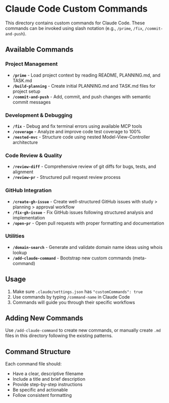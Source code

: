 # Claude Code Custom Commands

This directory contains custom commands for Claude Code. These commands can be invoked using slash notation (e.g., `/prime`, `/fix`, `/commit-and-push`).

## Available Commands

### Project Management
- **`/prime`** - Load project context by reading README, PLANNING.md, and TASK.md
- **`/build-planning`** - Create initial PLANNING.md and TASK.md files for project setup
- **`/commit-and-push`** - Add, commit, and push changes with semantic commit messages

### Development & Debugging
- **`/fix`** - Debug and fix terminal errors using available MCP tools
- **`/coverage`** - Analyze and improve code test coverage to 100%
- **`/nested-mvc`** - Structure code using nested Model-View-Controller architecture

### Code Review & Quality
- **`/review-diff`** - Comprehensive review of git diffs for bugs, tests, and alignment
- **`/review-pr`** - Structured pull request review process

### GitHub Integration
- **`/create-gh-issue`** - Create well-structured GitHub issues with study > planning > approval workflow
- **`/fix-gh-issue`** - Fix GitHub issues following structured analysis and implementation
- **`/open-pr`** - Open pull requests with proper formatting and documentation

### Utilities
- **`/domain-search`** - Generate and validate domain name ideas using whois lookup
- **`/add-claude-command`** - Bootstrap new custom commands (meta-command)

## Usage

1. Make sure `.claude/settings.json` has `"customCommands": true`
2. Use commands by typing `/command-name` in Claude Code
3. Commands will guide you through their specific workflows

## Adding New Commands

Use `/add-claude-command` to create new commands, or manually create `.md` files in this directory following the existing patterns.

## Command Structure

Each command file should:
- Have a clear, descriptive filename
- Include a title and brief description
- Provide step-by-step instructions
- Be specific and actionable
- Follow consistent formatting